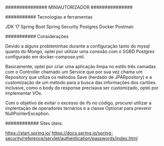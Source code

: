 ###############
MINIAUTORIZADOR
###############

###########
Tecnologias e ferramentas

JDK 17
Spring Boot 
Spring Security
Postgres
Docker
Postman

###########
Considerações

Devido a alguns probleminhas durante a configuração tanto do mysql quanto do Mongo, optei por utilizar uma conexão com o SGBD Postgres configurado em docker-compose.yml.

Basicamente, optei por criar uma aplicação limpa no estilo três camadas com o Controller chamado um Service que por sua vez chama um Repository que utiliza os métodos Save (herdado de JPARpository) e a customização de um método para a busca das informações dos cartões. Inclusive, como o body do response precisava ser customizado, optei por implementar VOs.

Com o objetivo de evitar o excesso de ifs no código, procurei utilizar a implentação de operadores ternários e a classe Optional para prevenir NullPointerException.



############
Sites úteis:

https://start.spring.io/
https://docs.spring.io/spring-security/reference/servlet/authentication/passwords/index.html


